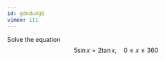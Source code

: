 ```yaml
---
id: gdndu4gQ
vimeo: 111
---
```


Solve the equation
$$
5 \sin x = 2 \tan x, \quad 0 \leq x \leq 360
$$
